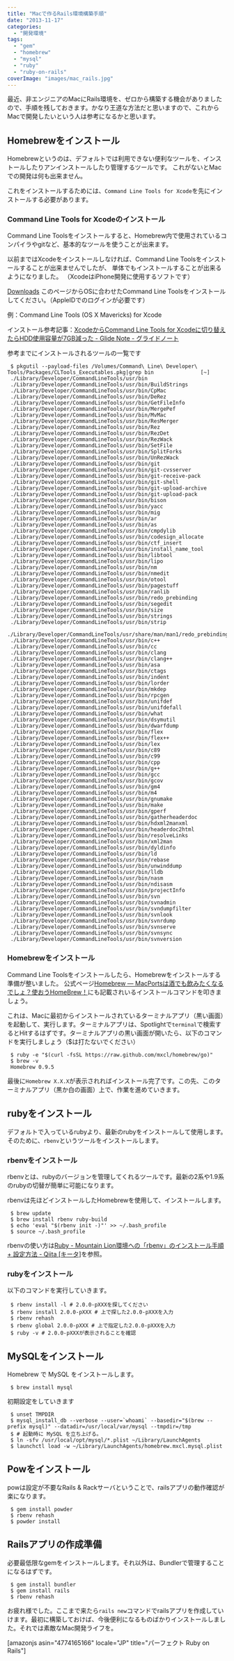 ```yaml
---
title: "Macで作るRails環境構築手順"
date: "2013-11-17"
categories:
  - "開発環境"
tags:
  - "gem"
  - "homebrew"
  - "mysql"
  - "ruby"
  - "ruby-on-rails"
coverImage: "images/mac_rails.jpg"
---
```


最近、非エンジニアのMacにRails環境を、ゼロから構築する機会がありましたので、手順を残しておきます。かなり王道な方法だと思いますので、これからMacで開発したいという人は参考になるかと思います。

## Homebrewをインストール

Homebrewというのは、デフォルトでは利用できない便利なツールを、インストールしたりアンインストールしたり管理するツールです。 これがないとMacでの開発は何も出来ません。

これをインストールするためには、`Command Line Tools for Xcode`を先にインストールする必要があります。

### Command Line Tools for Xcodeのインストール

Command Line Toolsをインストールすると、Homebrew内で使用されているコンパイラやgitなど、基本的なツールを使うことが出来ます。

以前まではXcodeをインストールしなければ、Command Line Toolsをインストールすることが出来ませんでしたが、 単体でもインストールすることが出来るようになりました。 （XcodeはiPhone開発に使用するソフトです）

[Downloads](https://developer.apple.com/downloads/index.action) このページからOSに合わせたCommand Line Toolsをインストールしてください。（AppleIDでのログインが必要です）

例：Command Line Tools (OS X Mavericks) for Xcode

インストール参考記事：[XcodeからCommand Line Tools for Xcodeに切り替えたらHDD使用容量が7GB減った - Glide Note - グライドノート](http://blog.glidenote.com/blog/2012/02/20/command-line-tools-for-xcode/)

参考までにインストールされるツールの一覧です

```
 $ pkgutil --payload-files /Volumes/Command\ Line\ Developer\ Tools/Packages/CLTools_Executables.pkg|grep bin               [~]
 ./Library/Developer/CommandLineTools/usr/bin
 ./Library/Developer/CommandLineTools/usr/bin/BuildStrings
 ./Library/Developer/CommandLineTools/usr/bin/CpMac
 ./Library/Developer/CommandLineTools/usr/bin/DeRez
 ./Library/Developer/CommandLineTools/usr/bin/GetFileInfo
 ./Library/Developer/CommandLineTools/usr/bin/MergePef
 ./Library/Developer/CommandLineTools/usr/bin/MvMac
 ./Library/Developer/CommandLineTools/usr/bin/ResMerger
 ./Library/Developer/CommandLineTools/usr/bin/Rez
 ./Library/Developer/CommandLineTools/usr/bin/RezDet
 ./Library/Developer/CommandLineTools/usr/bin/RezWack
 ./Library/Developer/CommandLineTools/usr/bin/SetFile
 ./Library/Developer/CommandLineTools/usr/bin/SplitForks
 ./Library/Developer/CommandLineTools/usr/bin/UnRezWack
 ./Library/Developer/CommandLineTools/usr/bin/git
 ./Library/Developer/CommandLineTools/usr/bin/git-cvsserver
 ./Library/Developer/CommandLineTools/usr/bin/git-receive-pack
 ./Library/Developer/CommandLineTools/usr/bin/git-shell
 ./Library/Developer/CommandLineTools/usr/bin/git-upload-archive
 ./Library/Developer/CommandLineTools/usr/bin/git-upload-pack
 ./Library/Developer/CommandLineTools/usr/bin/bison
 ./Library/Developer/CommandLineTools/usr/bin/yacc
 ./Library/Developer/CommandLineTools/usr/bin/mig
 ./Library/Developer/CommandLineTools/usr/bin/ar
 ./Library/Developer/CommandLineTools/usr/bin/as
 ./Library/Developer/CommandLineTools/usr/bin/cmpdylib
 ./Library/Developer/CommandLineTools/usr/bin/codesign_allocate
 ./Library/Developer/CommandLineTools/usr/bin/ctf_insert
 ./Library/Developer/CommandLineTools/usr/bin/install_name_tool
 ./Library/Developer/CommandLineTools/usr/bin/libtool
 ./Library/Developer/CommandLineTools/usr/bin/lipo
 ./Library/Developer/CommandLineTools/usr/bin/nm
 ./Library/Developer/CommandLineTools/usr/bin/nmedit
 ./Library/Developer/CommandLineTools/usr/bin/otool
 ./Library/Developer/CommandLineTools/usr/bin/pagestuff
 ./Library/Developer/CommandLineTools/usr/bin/ranlib
 ./Library/Developer/CommandLineTools/usr/bin/redo_prebinding
 ./Library/Developer/CommandLineTools/usr/bin/segedit
 ./Library/Developer/CommandLineTools/usr/bin/size
 ./Library/Developer/CommandLineTools/usr/bin/strings
 ./Library/Developer/CommandLineTools/usr/bin/strip
 ./Library/Developer/CommandLineTools/usr/share/man/man1/redo_prebinding.1
 ./Library/Developer/CommandLineTools/usr/bin/c++
 ./Library/Developer/CommandLineTools/usr/bin/cc
 ./Library/Developer/CommandLineTools/usr/bin/clang
 ./Library/Developer/CommandLineTools/usr/bin/clang++
 ./Library/Developer/CommandLineTools/usr/bin/asa
 ./Library/Developer/CommandLineTools/usr/bin/ctags
 ./Library/Developer/CommandLineTools/usr/bin/indent
 ./Library/Developer/CommandLineTools/usr/bin/lorder
 ./Library/Developer/CommandLineTools/usr/bin/mkdep
 ./Library/Developer/CommandLineTools/usr/bin/rpcgen
 ./Library/Developer/CommandLineTools/usr/bin/unifdef
 ./Library/Developer/CommandLineTools/usr/bin/unifdefall
 ./Library/Developer/CommandLineTools/usr/bin/what
 ./Library/Developer/CommandLineTools/usr/bin/dsymutil
 ./Library/Developer/CommandLineTools/usr/bin/dwarfdump
 ./Library/Developer/CommandLineTools/usr/bin/flex
 ./Library/Developer/CommandLineTools/usr/bin/flex++
 ./Library/Developer/CommandLineTools/usr/bin/lex
 ./Library/Developer/CommandLineTools/usr/bin/c89
 ./Library/Developer/CommandLineTools/usr/bin/c99
 ./Library/Developer/CommandLineTools/usr/bin/cpp
 ./Library/Developer/CommandLineTools/usr/bin/g++
 ./Library/Developer/CommandLineTools/usr/bin/gcc
 ./Library/Developer/CommandLineTools/usr/bin/gcov
 ./Library/Developer/CommandLineTools/usr/bin/gm4
 ./Library/Developer/CommandLineTools/usr/bin/m4
 ./Library/Developer/CommandLineTools/usr/bin/gnumake
 ./Library/Developer/CommandLineTools/usr/bin/make
 ./Library/Developer/CommandLineTools/usr/bin/gperf
 ./Library/Developer/CommandLineTools/usr/bin/gatherheaderdoc
 ./Library/Developer/CommandLineTools/usr/bin/hdxml2manxml
 ./Library/Developer/CommandLineTools/usr/bin/headerdoc2html
 ./Library/Developer/CommandLineTools/usr/bin/resolveLinks
 ./Library/Developer/CommandLineTools/usr/bin/xml2man
 ./Library/Developer/CommandLineTools/usr/bin/dyldinfo
 ./Library/Developer/CommandLineTools/usr/bin/ld
 ./Library/Developer/CommandLineTools/usr/bin/rebase
 ./Library/Developer/CommandLineTools/usr/bin/unwinddump
 ./Library/Developer/CommandLineTools/usr/bin/lldb
 ./Library/Developer/CommandLineTools/usr/bin/nasm
 ./Library/Developer/CommandLineTools/usr/bin/ndisasm
 ./Library/Developer/CommandLineTools/usr/bin/projectInfo
 ./Library/Developer/CommandLineTools/usr/bin/svn
 ./Library/Developer/CommandLineTools/usr/bin/svnadmin
 ./Library/Developer/CommandLineTools/usr/bin/svndumpfilter
 ./Library/Developer/CommandLineTools/usr/bin/svnlook
 ./Library/Developer/CommandLineTools/usr/bin/svnrdump
 ./Library/Developer/CommandLineTools/usr/bin/svnserve
 ./Library/Developer/CommandLineTools/usr/bin/svnsync
 ./Library/Developer/CommandLineTools/usr/bin/svnversion
```

### Homebrewをインストール

Command Line Toolsをインストールしたら、Homebrewをインストールする準備が整いました。 公式ページ[Homebrew — MacPortsは酒でも飲みたくなるでしょ？使おうHomeBrew！](http://brew.sh/index_ja.html)にも記載されいるインストールコマンドを叩きましょう。

これは、Macに最初からインストールされているターミナルアプリ（黒い画面）を起動して、実行します。ターミナルアプリは、Spotlightで`terminal`で検索するとHitするはずです。ターミナルアプリの黒い画面が開いたら、以下のコマンドを実行しましょう（$は打たないでください）

```
 $ ruby -e "$(curl -fsSL https://raw.github.com/mxcl/homebrew/go)"
 $ brew -v
 Homebrew 0.9.5
```

最後に`Homebrew X.X.X`が表示されればインストール完了です。この先、このターミナルアプリ（黒か白の画面）上で、作業を進めていきます。

## rubyをインストール

デフォルトで入っているrubyより、最新のrubyをインストールして使用します。そのために、`rbenv`というツールをインストールします。

### rbenvをインストール

rbenvとは、rubyのバージョンを管理してくれるツールです。最新の2系や1.9系のrubyの切替が簡単に可能になります。

rbenvは先ほどインストールしたHomebrewを使用して、インストールします。

```
 $ brew update
 $ brew install rbenv ruby-build
 $ echo 'eval "$(rbenv init -)"' >> ~/.bash_profile
 $ source ~/.bash_profile
```

rbenvの使い方は[Ruby - Mountain Lion環境への「rbenv」のインストール手順 + 設定方法 - Qiita \[キータ\]](http://qiita.com/skinoshita/items/2cf0c27a6ff4f0602568#2-4)を参照。

### rubyをインストール

以下のコマンドを実行していきます。

```
 $ rbenv install -l # 2.0.0-pXXXを探してください
 $ rbenv install 2.0.0-pXXX # 上で探した2.0.0-pXXXを入力
 $ rbenv rehash
 $ rbenv global 2.0.0-pXXX # 上で指定した2.0.0-pXXXを入力
 $ ruby -v # 2.0.0-pXXXが表示されることを確認
```

## MySQLをインストール

Homebrew で MySQL をインストールします。

```
 $ brew install mysql
```

初期設定をしていきます

```
 $ unset TMPDIR
 $ mysql_install_db --verbose --user=`whoami` --basedir="$(brew --prefix mysql)" --datadir=/usr/local/var/mysql --tmpdir=/tmp
 $ # 起動時に MySQL を立ち上げる。
 $ ln -sfv /usr/local/opt/mysql/*.plist ~/Library/LaunchAgents
 $ launchctl load -w ~/Library/LaunchAgents/homebrew.mxcl.mysql.plist
```

## Powをインストール

powは設定が不要なRails & Rackサーバということで、railsアプリの動作確認が楽になります。

```
 $ gem install powder
 $ rbenv rehash
 $ powder install
```

## Railsアプリの作成準備

必要最低限なgemをインストールします。それ以外は、Bundlerで管理することになるはずです。

```
 $ gem install bundler
 $ gem install rails
 $ rbenv rehash
```

お疲れ様でした。ここまで来たら`rails new`コマンドでrailsアプリを作成していけます。最初に構築しておけば、今後便利になるものばかりインストールしました。それでは素敵なMac開発ライフを。

\[amazonjs asin="4774165166" locale="JP" title="パーフェクト Ruby on Rails"\]
